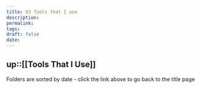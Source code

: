 ```yaml
---
title: 03 Tools that I use
description: 
permalink: 
tags: 
draft: false
date:
---
```

## up::[[Tools That I Use]]

Folders are sorted by date - click the link above to go back to the title page
